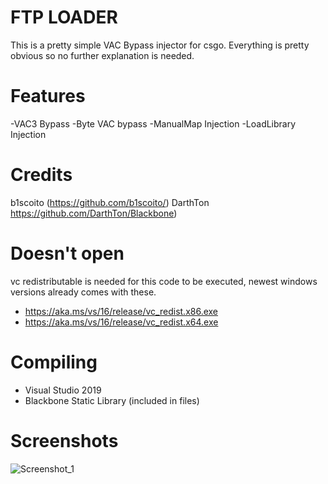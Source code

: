 # FTP LOADER
This is a pretty simple VAC Bypass injector for csgo.
Everything is pretty obvious so no further explanation is needed.

# Features
-VAC3 Bypass
-Byte VAC bypass
-ManualMap Injection
-LoadLibrary Injection


# Credits
b1scoito (https://github.com/b1scoito/)
DarthTon https://github.com/DarthTon/Blackbone)

# Doesn't open
vc redistributable is needed for this code to be executed, newest windows versions already comes with these.
- https://aka.ms/vs/16/release/vc_redist.x86.exe
- https://aka.ms/vs/16/release/vc_redist.x64.exe

# Compiling
- Visual Studio 2019
- Blackbone Static Library (included in files)


# Screenshots
![Screenshot_1](https://user-images.githubusercontent.com/86177056/122668286-21486d80-d16c-11eb-884e-16228aee6837.png)
